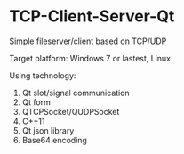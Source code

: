 # TCP-Client-Server-Qt
Simple fileserver/client based on TCP/UDP

Target platform: Windows 7 or lastest, Linux

Using technology:
1) Qt slot/signal communication
2) Qt form
3) QTCPSocket/QUDPSocket
4) C++11
5) Qt json library
6) Base64 encoding
